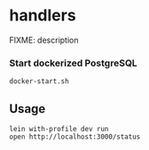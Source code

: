# handlers

FIXME: description

### Start dockerized PostgreSQL

    docker-start.sh

## Usage


    lein with-profile dev run
    open http://localhost:3000/status